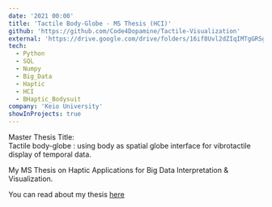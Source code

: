 ```yaml
---
date: '2021 00:00'
title: 'Tactile Body-Globe - MS Thesis (HCI)'
github: 'https://github.com/Code4Dopamine/Tactile-Visualization'
external: 'https://drive.google.com/drive/folders/16if8Uvl2dZIqIMTgGRSgR3JUVkFjY1nH?usp=share_link'
tech:
  - Python
  - SQL
  - Numpy
  - Big_Data
  - Haptic
  - HCI
  - BHaptic_Bodysuit
company: 'Keio University'
showInProjects: true
---
```

Master Thesis Title:  
Tactile body-globe : using body as spatial globe interface for vibrotactile display of temporal data.

My MS Thesis on Haptic Applications for Big Data Interpretation & Visualization.

You can read about my thesis [here](https://koara.lib.keio.ac.jp/xoonips/modules/xoonips/detail.php?koara_id=KO40001001-00002020-0820)
